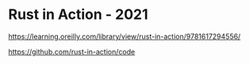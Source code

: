 # Rust in Action - 2021
  https://learning.oreilly.com/library/view/rust-in-action/9781617294556/

  https://github.com/rust-in-action/code
